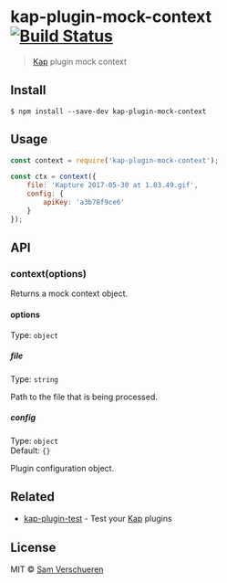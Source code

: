 # kap-plugin-mock-context [![Build Status](https://travis-ci.org/SamVerschueren/kap-plugin-mock-context.svg?branch=master)](https://travis-ci.org/SamVerschueren/kap-plugin-mock-context)

> [Kap](https://github.com/wulkano/kap) plugin mock context


## Install

```
$ npm install --save-dev kap-plugin-mock-context
```


## Usage

```js
const context = require('kap-plugin-mock-context');

const ctx = context({
	file: 'Kapture 2017-05-30 at 1.03.49.gif',
	config: {
		apiKey: 'a3b78f9ce6'
	}
});
```


## API

### context(options)

Returns a mock context object.

#### options

Type: `object`

##### file

Type: `string`

Path to the file that is being processed.

##### config

Type: `object`<br>
Default: `{}`

Plugin configuration object.


## Related

- [kap-plugin-test](https://github.com/SamVerschueren/kap-plugin-test) - Test your [Kap](https://github.com/wulkano/kap) plugins


## License

MIT © [Sam Verschueren](https://github.com/SamVerschueren)
